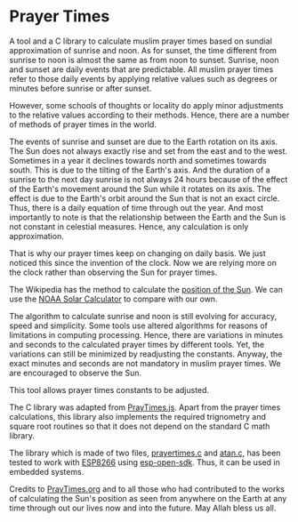 # Prayer Times
A tool and a C library to calculate muslim prayer times based on sundial approximation of sunrise and noon. As for sunset, the time different from sunrise to noon is almost the same as from noon to sunset. Sunrise, noon and sunset are daily events that are predictable. All muslim prayer times refer to those daily events by applying relative values such as degrees or minutes before sunrise or after sunset.

However, some schools of thoughts or locality do apply minor adjustments to the relative values according to their methods. Hence, there are a number of methods of prayer times in the world.

The events of sunrise and sunset are due to the Earth rotation on its axis. The Sun does not always exactly rise and set from the east and to the west. Sometimes in a year it declines towards north and sometimes towards south. This is due to the tilting of the Earth's axis. And the duration of a sunrise to the next day sunrise is not always 24 hours because of the effect of the Earth's movement around the Sun while it rotates on its axis. The effect is due to the Earth's orbit around the Sun that is not an exact circle. Thus, there is a daily equation of time through out the year. And most importantly to note is that the relationship between the Earth and the Sun is not constant in celestial measures. Hence, any calculation is only approximation.

That is why our prayer times keep on changing on daily basis. We just noticed this since the invention of the clock. Now we are relying more on the clock rather than observing the Sun for prayer times.

The Wikipedia has the method to calculate the [position of the Sun](https://en.wikipedia.org/wiki/Position_of_the_Sun). We can use the [NOAA Solar Calculator](https://www.esrl.noaa.gov/gmd/grad/solcalc/) to compare with our own. 

The algorithm to calculate sunrise and noon is still evolving for accuracy, speed and simplicity. Some tools use altered algorithms for reasons of limitations in computing processing. Hence, there are variations in minutes and seconds to the calculated prayer times by different tools. Yet, the variations can still be minimized by readjusting the constants. Anyway, the exact minutes and seconds are not mandatory in muslim prayer times. We are encouraged to observe the Sun.

This tool allows prayer times constants to be adjusted.

The C library was adapted from [PrayTimes.js](http://praytimes.org/code/). Apart from the prayer times calculations, this library also implements the required trignometry and square root routines so that it does not depend on the standard C math library.

The library which is made of two files, [prayertimes.c](https://github.com/chelahmy/prayertimes/blob/master/prayertimes.c) and [atan.c](https://github.com/chelahmy/prayertimes/blob/master/atan.c), has been tested to work with [ESP8266](https://en.wikipedia.org/wiki/ESP8266) using [esp-open-sdk](https://github.com/pfalcon/esp-open-sdk). Thus, it can be used in embedded systems.

Credits to [PrayTimes.org](http://praytimes.org) and to all those who had contributed to the works of calculating the Sun's position as seen from anywhere on the Earth at any time through out our lives now and into the future. May Allah bless us all.
